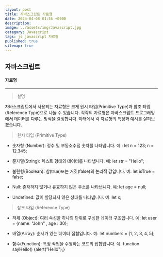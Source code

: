 ```yaml
---
layout: post
title: 자바스크립트 자료형
date: 2024-04-08 01:56 +0900
description: 
image: ../assets/img/Javascript.jpg
category: Javascript
tags: js javascript 자료형
published: true
sitemap: true
---
```


## 자바스크립트



#### 자료형

<hr />

> 설명

자바스크립트에서 사용되는 자료형은 크게 원시 타입(Primitive Type)과 참조 타입(Reference Type)으로 나눌 수 있습니다.
각각의 자료형은 자바스크립트 프로그래밍에서 데이터를 다루는 방식을 결정합니다.
아래에서 각 자료형의 특징과 예시를 살펴보겠습니다.


> 원시 타입 (Primitive Type)

* 숫자형 (Number): 정수 및 부동소수점 숫자를 나타냅니다.
예 : let n = 123; n = 12.345;

* 문자열(String): 텍스트 형태의 데이터를 나타냅니다.
예: let str = "Hello";

* 불린형(Boolean): 참(true)또는 거짓(false)의 논리적 값입니다.
예: let isTrue = false;

* Null: 존재하지 않거나 유효하지 않은 주소를 나타냅니다.
예: let age = null;

* Undefined: 값이 할당되지 않은 상태를 나타냅니다.
예: let x;


> 참조 타입 (Reference Type)

* 객체 (Object): 여러 속성을 하나의 단위로 구성한 데이터 구조입니다.
예: let user = {name: "John" , age : 30};

* 배열(Array): 순서가 있는 데이터 집합입니다.
예: let numbers = [1, 2, 3, 4, 5];

* 함수(Function): 특정 작업을 수행하는 코드의 집합입니다.
예: function sayHello() {alert("Hello");}